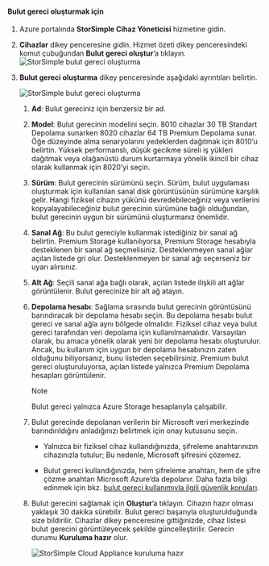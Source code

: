 #### <a name="to-create-a-cloud-appliance"></a>Bulut gereci oluşturmak için

1. Azure portalında **StorSimple Cihaz Yöneticisi** hizmetine gidin.
2. **Cihazlar** dikey penceresine gidin. Hizmet özeti dikey penceresindeki komut çubuğundan **Bulut gereci oluştur**’a tıklayın.
    ![StorSimple bulut gereci oluşturma](./media/storsimple-8000-create-cloud-appliance-u2/sca-create1.png)
3. **Bulut gereci oluşturma** dikey penceresinde aşağıdaki ayrıntıları belirtin.
   
    ![StorSimple bulut gereci oluşturma](./media/storsimple-8000-create-cloud-appliance-u2/sca-create2m.png)
   
   1. **Ad**: Bulut gereciniz için benzersiz bir ad.
   2. **Model**: Bulut gerecinin modelini seçin. 8010 cihazlar 30 TB Standart Depolama sunarken 8020 cihazlar 64 TB Premium Depolama sunar. Öğe düzeyinde alma senaryolarını yedeklerden dağıtmak için 8010’u belirtin. Yüksek performanslı, düşük gecikme süreli iş yükleri dağıtmak veya olağanüstü durum kurtarmaya yönelik ikincil bir cihaz olarak kullanmak için 8020’yi seçin.
   3. **Sürüm**: Bulut gerecinin sürümünü seçin. Sürüm, bulut uygulaması oluşturmak için kullanılan sanal disk görüntüsünün sürümüne karşılık gelir. Hangi fiziksel cihazın yükünü devredebileceğiniz veya verilerini kopyalayabileceğiniz bulut gerecinin sürümüne bağlı olduğundan, bulut gerecinin uygun bir sürümünü oluşturmanız önemlidir.
   4. **Sanal Ağ**: Bu bulut gereciyle kullanmak istediğiniz bir sanal ağ belirtin. Premium Storage kullanılıyorsa, Premium Storage hesabıyla desteklenen bir sanal ağ seçmelisiniz. Desteklenmeyen sanal ağlar açılan listede gri olur. Desteklenmeyen bir sanal ağı seçerseniz bir uyarı alırsınız.
   5. **Alt Ağ**: Seçili sanal ağa bağlı olarak, açılan listede ilişkili alt ağlar görüntülenir. Bulut gerecinize bir alt ağ atayın.
   6. **Depolama hesabı**: Sağlama sırasında bulut gerecinin görüntüsünü barındıracak bir depolama hesabı seçin. Bu depolama hesabı bulut gereci ve sanal ağla aynı bölgede olmalıdır. Fiziksel cihaz veya bulut gereci tarafından veri depolama için kullanılmamalıdır. Varsayılan olarak, bu amaca yönelik olarak yeni bir depolama hesabı oluşturulur. Ancak, bu kullanım için uygun bir depolama hesabınızın zaten olduğunu biliyorsanız, bunu listeden seçebilirsiniz. Premium bulut gereci oluşturuluyorsa, açılan listede yalnızca Premium Depolama hesapları görüntülenir.
      
      > [!NOTE]
      > Bulut gereci yalnızca Azure Storage hesaplarıyla çalışabilir.
    
   7. Bulut gerecinde depolanan verilerin bir Microsoft veri merkezinde barındırıldığını anladığınızı belirtmek için onay kutusunu seçin.
       * Yalnızca bir fiziksel cihaz kullandığınızda, şifreleme anahtarınızın cihazınızla tutulur; Bu nedenle, Microsoft şifresini çözemez.

       * Bulut gereci kullandığınızda, hem şifreleme anahtarı, hem de şifre çözme anahtarı Microsoft Azure’da depolanır. Daha fazla bilgi edinmek için bkz. [bulut gereci kullanımıyla ilgili güvenlik konuları](../articles/storsimple/storsimple-security.md#storsimple-virtual-device-security).
   8. Bulut gerecini sağlamak için **Oluştur**’a tıklayın. Cihazın hazır olması yaklaşık 30 dakika sürebilir. Bulut gereci başarıyla oluşturulduğunda size bildirilir. Cihazlar dikey penceresine gittiğinizde, cihaz listesi bulut gerecini görüntüleyecek şekilde güncelleştirilir. Gerecin durumu **Kuruluma hazır** olur.
      
      ![StorSimple Cloud Appliance kuruluma hazır](./media/storsimple-8000-create-cloud-appliance-u2/sca-create3.png)

